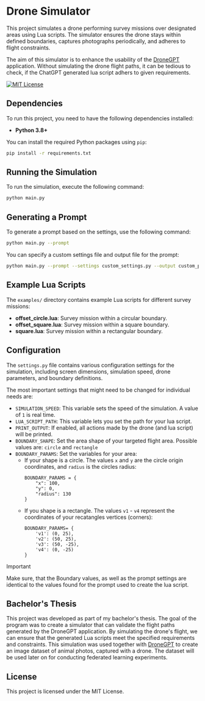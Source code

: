 # Drone Simulator

This project simulates a drone performing survey missions over designated areas using Lua scripts. The simulator ensures the drone stays within defined boundaries, captures photographs periodically, and adheres to flight constraints.

The aim of this simulator is to enhance the usability of the [DroneGPT](https://github.com/L3S/DroneGPT) application. Without simulating the drone flight paths, it can be tedious to check, if the ChatGPT generated lua script adhers to given requirements.

[![MIT License](https://img.shields.io/badge/License-MIT-green.svg)](https://choosealicense.com/licenses/mit/)

## Dependencies

To run this project, you need to have the following dependencies installed:

- **Python 3.8+**

You can install the required Python packages using `pip`:

```sh
pip install -r requirements.txt
```

## Running the Simulation

To run the simulation, execute the following command:

```sh
python main.py
```

## Generating a Prompt

To generate a prompt based on the settings, use the following command:

```sh
python main.py --prompt
```

You can specify a custom settings file and output file for the prompt:

```sh
python main.py --prompt --settings custom_settings.py --output custom_prompt.txt
```

## Example Lua Scripts

The `examples/` directory contains example Lua scripts for different survey missions:

- **offset_circle.lua**: Survey mission within a circular boundary.
- **offset_square.lua**: Survey mission within a square boundary.
- **square.lua**: Survey mission within a rectangular boundary.

## Configuration

The `settings.py` file contains various configuration settings for the simulation, including screen dimensions, simulation speed, drone parameters, and boundary definitions.

The most important settings that might need to be changed for individual needs are:

- `SIMULATION_SPEED`: This variable sets the speed of the simulation. A value of `1` is real time.
- `LUA_SCRIPT_PATH`: This variable lets you set the path for your lua script.
- `PRINT_OUTPUT`: If enabled, all actions made by the drone (and lua script) will be printed.
- `BOUNDARY_SHAPE`: Set the area shape of your targeted flight area. Possible values are: `circle` and `rectangle`
- `BOUNDARY_PARAMS`: Set the variables for your area:
    - If your shape is a circle. The values `x` and `y` are the circle origin coordinates, and `radius` is the circles radius:
        ```
        BOUNDARY_PARAMS = {
            "x": 100,
            "y": 0,
            "radius": 130
        }
        ```
    - If you shape is a rectangle. The values `v1` - `v4` represent the coordinates of your recatangles vertices (corners):
        ```
        BOUNDARY_PARAMS= {
            'v1': (0, 25),
            'v2': (50, 25),
            'v3': (50, -25),
            'v4': (0, -25)
        }
        ```
> [!IMPORTANT] 
> Make sure, that the Boundary values, as well as the prompt settings are identical to the values found for the prompt used to create the lua script. 

## Bachelor's Thesis

This project was developed as part of my bachelor's thesis. The goal of the program was to create a simulator that can validate the flight paths generated by the DroneGPT application. By simulating the drone's flight, we can ensure that the generated Lua scripts meet the specified requirements and constraints. This simulation was used together with [DroneGPT](https://github.com/L3S/DroneGPT) to create an image dataset of animal photos, captured with a drone. The dataset will be used later on for conducting federated learning experiments.

## License

This project is licensed under the MIT License.
